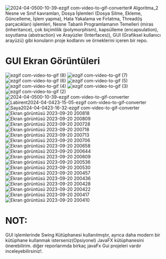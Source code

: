 ![2024-04-0500-10-39-ezgif com-video-to-gif-converter](https://github.com/Soresta/Algoritma_2/assets/112137968/cf99c2ba-e216-434a-8d97-91855188f910)# Algoritma_2
Nesne ve Sınıf kavramları, Dosya İşlemleri (Dosya Silme, Ekleme, Güncelleme, İşlem yapma), Hata Yakalama ve Fırlatma, Thread(iş parçacıkları) işlemleri, Nesne Tabanlı Programlamanın Temelleri (miras (inheritance), çok biçimlilik (polymorphism), kapsülleme (encapsulation), soyutlama (abstraction) ve Arayüzler (Interfaces)), GUI (Grafiksel kullanıcı arayüzü) gibi konuların proje kodlarını ve örneklerini içeren bir repo.

# GUI Ekran Görüntüleri
![ezgif com-video-to-gif (8)](https://github.com/Soresta/Algoritma_2/assets/112137968/6ba320f5-a6b2-4f2d-b1d2-e6584c88f942)
![ezgif com-video-to-gif (7)](https://github.com/Soresta/Algoritma_2/assets/112137968/92f75c00-3ebb-4d9d-9058-fb5f73c71baa)
![ezgif com-video-to-gif (6)](https://github.com/Soresta/Algoritma_2/assets/112137968/1707b264-7232-4019-a50f-221be4f28472)
![ezgif com-video-to-gif (5)](https://github.com/Soresta/Algoritma_2/assets/112137968/ae0ed48a-dd43-4a68-acf4-e8804eb4e284)
![ezgif com-video-to-gif (4)](https://github.com/Soresta/Algoritma_2/assets/112137968/cbad802d-fe52-4726-8dff-4a587fd8d236)
![ezgif com-video-to-gif (3)](https://github.com/Soresta/Algoritma_2/assets/112137968/c498efcd-700e-41a0-9154-be534523f771)
![ezgif com-video-to-gif (2)](https://github.com/Soresta/Algoritma_2/assets/112137968/043ac34b-c953-4f84-8561-0992180cd655)
![2024-04-0500-10-39-ezgif com-video-to-gif-converter](https://github.com/Soresta/Algoritma_2/assets/112137968/af878412-ee23-4d40-a150-7b16e6fd17a6)
![Labirent2024-04-0423-15-05-ezgif com-video-to-gif-converter](https://github.com/Soresta/Algoritma_2/assets/112137968/911c266b-31c4-4bca-a530-a5b8dda99a34)
![Saya2024-04-0423-16-32-ezgif com-video-to-gif-converter](https://github.com/Soresta/Algoritma_2/assets/112137968/3638ff2e-0dc3-4711-ad0e-d001462d1a17)
![Ekran görüntüsü 2023-09-20 200818](https://github.com/Soresta/Algoritma_2/assets/112137968/e1ce7ff7-001d-419f-96a3-9412fa5ed00a)
![Ekran görüntüsü 2023-09-20 200809](https://github.com/Soresta/Algoritma_2/assets/112137968/ba3835d5-3525-4856-84e5-54d1cfb0a049)
![Ekran görüntüsü 2023-09-20 200728](https://github.com/Soresta/Algoritma_2/assets/112137968/d68d22f9-c681-41cc-b0b8-9406a0f0ac80)
![Ekran görüntüsü 2023-09-20 200718](https://github.com/Soresta/Algoritma_2/assets/112137968/93161f51-db17-40fa-9649-f1c4d0d0fb46)
![Ekran görüntüsü 2023-09-20 200713](https://github.com/Soresta/Algoritma_2/assets/112137968/66d905ec-92fe-4e77-b84b-7f2e9a6e2549)
![Ekran görüntüsü 2023-09-20 200706](https://github.com/Soresta/Algoritma_2/assets/112137968/aa86895e-f9d3-4525-9d6e-278199596f09)
![Ekran görüntüsü 2023-09-20 200658](https://github.com/Soresta/Algoritma_2/assets/112137968/b65eddb8-bc61-4b13-afdb-b0028752e9dd)
![Ekran görüntüsü 2023-09-20 200644](https://github.com/Soresta/Algoritma_2/assets/112137968/f1d0cbd8-8a3f-4886-8589-cfc6b2b6c62f)
![Ekran görüntüsü 2023-09-20 200609](https://github.com/Soresta/Algoritma_2/assets/112137968/cb371d29-291d-41b8-a2e4-de1010c5730e)
![Ekran görüntüsü 2023-09-20 200536](https://github.com/Soresta/Algoritma_2/assets/112137968/07dc5bbc-a268-4c5f-a94b-b1a29bfd0cbb)
![Ekran görüntüsü 2023-09-20 200530](https://github.com/Soresta/Algoritma_2/assets/112137968/4bd72893-abab-4aec-aba9-3cf0159cf995)
![Ekran görüntüsü 2023-09-20 200457](https://github.com/Soresta/Algoritma_2/assets/112137968/9d65c694-e6ca-4a06-a039-69705eea54d1)
![Ekran görüntüsü 2023-09-20 200436](https://github.com/Soresta/Algoritma_2/assets/112137968/d1517e46-5527-43ed-8dc4-8901b21fea4b)
![Ekran görüntüsü 2023-09-20 200428](https://github.com/Soresta/Algoritma_2/assets/112137968/18a6d4a8-6eae-4b08-a964-0eacc011bc24)
![Ekran görüntüsü 2023-09-20 200422](https://github.com/Soresta/Algoritma_2/assets/112137968/19580c24-c8b6-48de-9fc4-8be26a48853c)
![Ekran görüntüsü 2023-09-20 200417](https://github.com/Soresta/Algoritma_2/assets/112137968/9789b07f-d2ce-480a-8e43-f324ff83af9e)
![Ekran görüntüsü 2023-09-20 200410](https://github.com/Soresta/Algoritma_2/assets/112137968/b2cf2267-6f48-4e0a-bdb1-51c690cdc274)

# NOT:
GUI işlemlerinde Swing Kütüphanesi kullanılmıştır, ayrıca daha modern bir kütüphane kullanmak isterseniz(Opsiyonel) JavaFX kütüphanesini önerebilirim. diğer reporlarımda birkaç javaFx Gui projeleri vardır inceleyebilirsiniz!.



